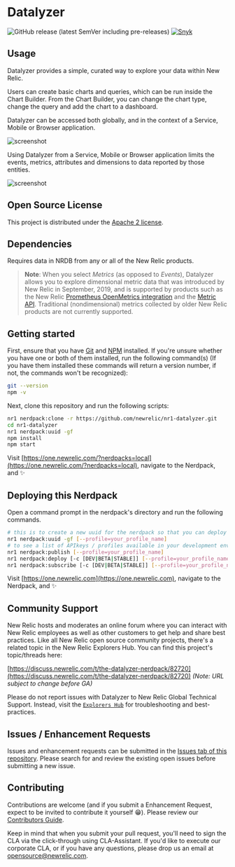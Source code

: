 # Datalyzer

![GitHub release (latest SemVer including pre-releases)](https://img.shields.io/github/v/release/newrelic/nr1-datalyzer?include_prereleases) [![Snyk](https://snyk.io/test/github/newrelic/nr1-datalyzer/badge.svg)](https://snyk.io/test/github/newrelic/nr1-datalyzer)

## Usage

Datalyzer provides a simple, curated way to explore your data within New Relic.

Users can create basic charts and queries, which can be run inside the Chart Builder. From the Chart Builder, you can change the chart type, change the query and add the chart to a dashboard.

Datalyzer can be accessed both globally, and in the context of a Service, Mobile or Browser application.

![screenshot](./screenshots/screenshot.png)

Using Datalyzer from a Service, Mobile or Browser application limits the events, metrics, attributes and dimensions to data reported by those entities.

![screenshot](./screenshots/screenshot-2.png)

## Open Source License

This project is distributed under the [Apache 2 license](blob/master/LICENSE).

## Dependencies

Requires data in NRDB from any or all of the New Relic products.

> **Note**: When you select _Metrics_ (as opposed to _Events_), Datalyzer
> allows you to explore dimensional metric data that was introduced by New Relic
> in September, 2019, and is supported by products such as the New Relic
> [Prometheus OpenMetrics integration](https://docs.newrelic.com/docs/new-relic-prometheus-openmetrics-integration-kubernetes) and the [Metric API](https://docs.newrelic.com/docs/introduction-new-relic-metric-api).
> Traditional (nondimensional) metrics collected by older New Relic products are not currently supported.

## Getting started

First, ensure that you have [Git](https://git-scm.com/book/en/v2/Getting-Started-Installing-Git) and [NPM](https://www.npmjs.com/get-npm) installed. If you're unsure whether you have one or both of them installed, run the following command(s) (If you have them installed these commands will return a version number, if not, the commands won't be recognized):

```bash
git --version
npm -v
```

Next, clone this repository and run the following scripts:

```bash
nr1 nerdpack:clone -r https://github.com/newrelic/nr1-datalyzer.git
cd nr1-datalyzer
nr1 nerdpack:uuid -gf
npm install
npm start
```

Visit [https://one.newrelic.com/?nerdpacks=local](https://one.newrelic.com/?nerdpacks=local), navigate to the Nerdpack, and :sparkles:

## Deploying this Nerdpack

Open a command prompt in the nerdpack's directory and run the following commands.

```bash
# this is to create a new uuid for the nerdpack so that you can deploy it to your account
nr1 nerdpack:uuid -gf [--profile=your_profile_name]
# to see a list of APIkeys / profiles available in your development environment, run nr1 credentials:list
nr1 nerdpack:publish [--profile=your_profile_name]
nr1 nerdpack:deploy [-c [DEV|BETA|STABLE]] [--profile=your_profile_name]
nr1 nerdpack:subscribe [-c [DEV|BETA|STABLE]] [--profile=your_profile_name]
```

Visit [https://one.newrelic.com](https://one.newrelic.com), navigate to the Nerdpack, and :sparkles:

## Community Support

New Relic hosts and moderates an online forum where you can interact with New Relic employees as well as other customers to get help and share best practices. Like all New Relic open source community projects, there's a related topic in the New Relic Explorers Hub. You can find this project's topic/threads here:

[https://discuss.newrelic.com/t/the-datalyzer-nerdpack/82720](https://discuss.newrelic.com/t/the-datalyzer-nerdpack/82720)
_(Note: URL subject to change before GA)_

Please do not report issues with Datalyzer to New Relic Global Technical Support. Instead, visit the [`Explorers Hub`](https://discuss.newrelic.com/c/build-on-new-relic) for troubleshooting and best-practices.

## Issues / Enhancement Requests

Issues and enhancement requests can be submitted in the [Issues tab of this repository](../../issues). Please search for and review the existing open issues before submitting a new issue.

## Contributing

Contributions are welcome (and if you submit a Enhancement Request, expect to be invited to contribute it yourself :grin:). Please review our [Contributors Guide](CONTRIBUTING.md).

Keep in mind that when you submit your pull request, you'll need to sign the CLA via the click-through using CLA-Assistant. If you'd like to execute our corporate CLA, or if you have any questions, please drop us an email at opensource@newrelic.com.
